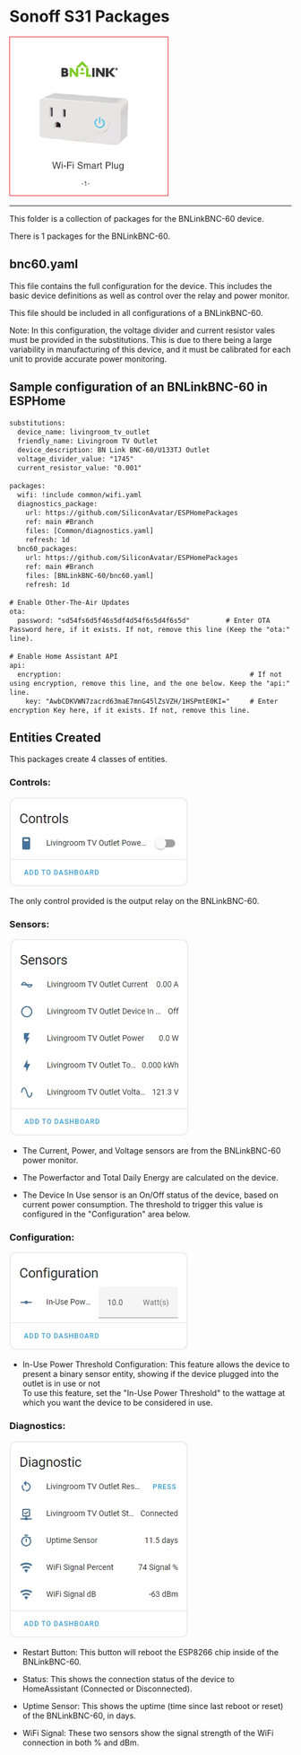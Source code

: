 # Sonoff S31 Packages
![BNLinkBNC-60 Device Photo](../.resources/DevicePhotos/ProductPhoto_BNLinkBNC-60.png)

---

This folder is a collection of packages for the BNLinkBNC-60 device.

There is 1 packages for the BNLinkBNC-60.

## bnc60.yaml
This file contains the full configuration for the device.
This includes the basic device definitions as well as control over the relay and power monitor.

This file should be included in all configurations of a BNLinkBNC-60.

Note: In this configuration, the voltage divider and current resistor vales must be provided in the substitutions. This is due to there being a large variability in manufacturing of this device, and it must be calibrated for each unit to provide accurate power monitoring.

## Sample configuration of an BNLinkBNC-60 in ESPHome

```
substitutions:
  device_name: livingroom_tv_outlet
  friendly_name: Livingroom TV Outlet
  device_description: BN Link BNC-60/U133TJ Outlet
  voltage_divider_value: "1745"
  current_resistor_value: "0.001"

packages:
  wifi: !include common/wifi.yaml
  diagnostics_package:
    url: https://github.com/SiliconAvatar/ESPHomePackages
    ref: main #Branch
    files: [Common/diagnostics.yaml]
    refresh: 1d
  bnc60_packages:
    url: https://github.com/SiliconAvatar/ESPHomePackages
    ref: main #Branch
    files: [BNLinkBNC-60/bnc60.yaml]
    refresh: 1d

# Enable Other-The-Air Updates
ota:
  password: "sd54fs6d5f46s5df4d54f6s5d4f6s5d"         # Enter OTA Password here, if it exists. If not, remove this line (Keep the "ota:" line).

# Enable Home Assistant API
api:
  encryption:                                               # If not using encryption, remove this line, and the one below. Keep the "api:" line.
    key: "AwbCDKVWN7zacrd63maE7mnG45lZsVZH/1HSPmtE0KI="     # Enter encryption Key here, if it exists. If not, remove this line.
```

## Entities Created

This packages create 4 classes of entities.

### Controls:
![BNLinkBNC-60 Controls](../.resources/BNLinkBNC-60_Screens/BNLinkBNC-60_Controls.jpg)

The only control provided is the output relay on the BNLinkBNC-60.

### Sensors:
![BNLinkBNC-60 Sensors](../.resources/BNLinkBNC-60_Screens/BNLinkBNC-60_Sensors.jpg)

- The Current, Power, and Voltage sensors are from the BNLinkBNC-60 power monitor. </br>

- The Powerfactor and Total Daily Energy are calculated on the device. </br>

- The Device In Use sensor is an On/Off status of the device, based on current power consumption. The threshold to trigger this value is configured in the "Configuration" area below. 



### Configuration:
![BNLinkBNC-60 Configuration](../.resources/BNLinkBNC-60_Screens/BNLinkBNC-60_Configuration.jpg)

- In-Use Power Threshold Configuration: This feature allows the device to present a binary sensor entity, showing if the device plugged into the outlet is in use or not </br>
To use this feature, set the "In-Use Power Threshold" to the wattage at which you want the device to be considered in use. </br>

### Diagnostics:
![BNLinkBNC-60 Diagnostics](../.resources/BNLinkBNC-60_Screens/BNLinkBNC-60_Diagnostics.jpg)

- Restart Button: This button will reboot the ESP8266 chip inside of the BNLinkBNC-60.

- Status: This shows the connection status of the device to HomeAssistant (Connected or Disconnected).

- Uptime Sensor: This shows the uptime (time since last reboot or reset) of the BNLinkBNC-60, in days.

- WiFi Signal: These two sensors show the signal strength of the WiFi connection in both % and dBm.